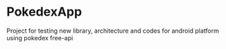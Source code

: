 # PokedexApp
Project for testing new library, architecture and codes for android platform using pokedex free-api
